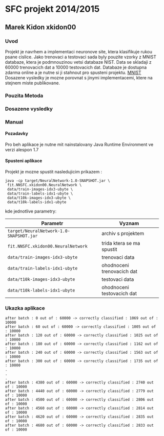 # SFC projekt 2014/2015 #
## Marek Kidon xkidon00 ##
### Uvod ###
Projekt je navrhem a implementaci neuronove site, ktera klasifikuje rukou psane cislice. Jako trenovaci a testovaci sada byly pouzite vzorky z MNIST databaze, ktera je podmnouzinou vetsi databaze NIST. Data se skladaji z 60000 trenovacich dat a 10000 testovacich dat. Databaze je dostupna zdarma online a je nutne si ji stahnout pro spusteni projektu. [MNIST](http://yann.lecun.com/exdb/mnist/)    
Dosazene vysledky je mozne porovnat s jinymi implementacemi, ktere na stejnem miste publikovane.  

### Pouzita Metoda ###


### Dosazene vysledky ###

### Manual ###
#### Pozadavky ####
Pro beh aplikace je nutne mit nainstalovany Java Runtime Environment ve verzi alespon 1.7

#### Spusteni aplikace ####
Projekt je mozne spustit nasledujicim prikazem : 

```
java -cp target/NeuralNetwork-1.0-SNAPSHOT.jar \
 fit.NNSFC.xkidon00.NeuralNetwork \
 data/train-images-idx3-ubyte \
 data/train-labels-idx1-ubyte \
 data/t10k-images-idx3-ubyte \
 data/t10k-labels-idx1-ubyte
```  
kde jednotlive parametry:    

|             Parametr                 |       Vyznam       |
|--------------------------------------|--------------------|
|```target/NeuralNetwork-1.0-SNAPSHOT.jar``` | archiv s projektem |
|```fit.NNSFC.xkidon00.NeuralNetwork```| trida ktera se ma spustit |
|```data/train-images-idx3-ubyte``` | trenovaci data |
|```data/train-labels-idx1-ubyte``` | ohodnoceni trenovacich dat |
|```data/t10k-images-idx3-ubyte``` | testovaci data |
|```data/t10k-labels-idx1-ubyte```| ohodnoceni testovacich dat|

### Ukazka aplikace ###
```
after batch : 0 out of : 60000 -> correctly classified : 1069 out of : 10000
after batch : 60 out of : 60000 -> correctly classified : 1005 out of : 10000
after batch : 120 out of : 60000 -> correctly classified : 1025 out of : 10000
after batch : 180 out of : 60000 -> correctly classified : 1162 out of : 10000
after batch : 240 out of : 60000 -> correctly classified : 1563 out of : 10000
after batch : 300 out of : 60000 -> correctly classified : 1735 out of : 10000
.
.
.
after batch : 4380 out of : 60000 -> correctly classified : 2740 out of : 10000
after batch : 4440 out of : 60000 -> correctly classified : 2779 out of : 10000
after batch : 4500 out of : 60000 -> correctly classified : 2806 out of : 10000
after batch : 4560 out of : 60000 -> correctly classified : 2814 out of : 10000
after batch : 4620 out of : 60000 -> correctly classified : 2835 out of : 10000
after batch : 4680 out of : 60000 -> correctly classified : 2833 out of : 10000

```



